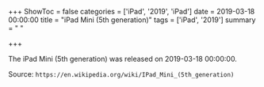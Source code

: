 +++
ShowToc = false
categories = ['iPad', '2019', 'iPad']
date = 2019-03-18 00:00:00
title = "iPad Mini (5th generation)"
tags = ['iPad', '2019']
summary = " "

+++

The iPad Mini (5th generation) was released on 2019-03-18 00:00:00.

Source: `https://en.wikipedia.org/wiki/IPad_Mini_(5th_generation)`


